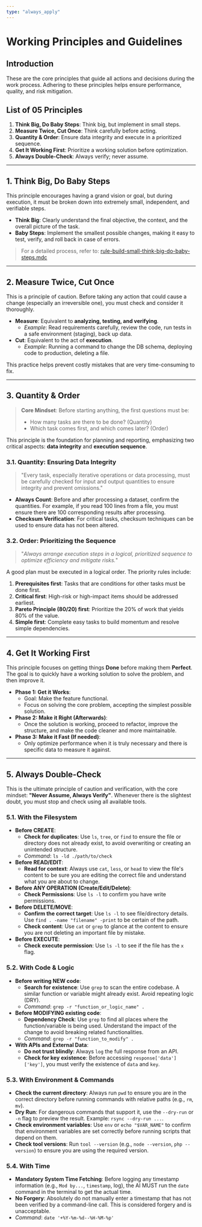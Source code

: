 ```yaml
---
type: "always_apply"
---
```



# Working Principles and Guidelines

## Introduction

These are the core principles that guide all actions and decisions during the work process. Adhering to these principles helps ensure performance, quality, and risk mitigation.

## List of 05 Principles

1.  **Think Big, Do Baby Steps**: Think big, but implement in small steps.
2.  **Measure Twice, Cut Once**: Think carefully before acting.
3.  **Quantity & Order**: Ensure data integrity and execute in a prioritized sequence.
4.  **Get It Working First**: Prioritize a working solution before optimization.
5.  **Always Double-Check**: Always verify; never assume.

---

## 1. Think Big, Do Baby Steps

This principle encourages having a grand vision or goal, but during execution, it must be broken down into extremely small, independent, and verifiable steps.

-   **Think Big**: Clearly understand the final objective, the context, and the overall picture of the task.
-   **Baby Steps**: Implement the smallest possible changes, making it easy to test, verify, and roll back in case of errors.

> For a detailed process, refer to: [rule-build-small-think-big-do-baby-steps.mdc](mdc:.cursor/rules/think-big-do-baby-steps.mdc)

---

## 2. Measure Twice, Cut Once

This is a principle of caution. Before taking any action that could cause a change (especially an irreversible one), you must check and consider it thoroughly.

-   **Measure**: Equivalent to **analyzing, testing, and verifying**.
    -   *Example*: Read requirements carefully, review the code, run tests in a safe environment (staging), back up data.
-   **Cut**: Equivalent to the act of **execution**.
    -   *Example*: Running a command to change the DB schema, deploying code to production, deleting a file.

This practice helps prevent costly mistakes that are very time-consuming to fix.

---

## 3. Quantity & Order

> **Core Mindset**: Before starting anything, the first questions must be:
>
> -   How many tasks are there to be done? (Quantity)
> -   Which task comes first, and which comes later? (Order)

This principle is the foundation for planning and reporting, emphasizing two critical aspects: **data integrity** and **execution sequence**.

### 3.1. Quantity: Ensuring Data Integrity

> "Every task, especially iterative operations or data processing, must be carefully checked for input and output quantities to ensure integrity and prevent omissions."

-   **Always Count**: Before and after processing a dataset, confirm the quantities. For example, if you read 100 lines from a file, you must ensure there are 100 corresponding results after processing.
-   **Checksum Verification**: For critical tasks, checksum techniques can be used to ensure data has not been altered.

### 3.2. Order: Prioritizing the Sequence

> "_Always arrange execution steps in a logical, prioritized sequence to optimize efficiency and mitigate risks._"

A good plan must be executed in a logical order. The priority rules include:

1.  **Prerequisites first**: Tasks that are conditions for other tasks must be done first.
2.  **Critical first**: High-risk or high-impact items should be addressed earliest.
3.  **Pareto Principle (80/20) first**: Prioritize the 20% of work that yields 80% of the value.
4.  **Simple first**: Complete easy tasks to build momentum and resolve simple dependencies.

---

## 4. Get It Working First

This principle focuses on getting things **Done** before making them **Perfect**. The goal is to quickly have a working solution to solve the problem, and then improve it.

-   **Phase 1: Get it Works**:
    -   Goal: Make the feature functional.
    -   Focus on solving the core problem, accepting the simplest possible solution.
-   **Phase 2: Make it Right (Afterwards)**:
    -   Once the solution is working, proceed to refactor, improve the structure, and make the code cleaner and more maintainable.
-   **Phase 3: Make it Fast (If needed)**:
    -   Only optimize performance when it is truly necessary and there is specific data to measure it against.

---

## 5. Always Double-Check

This is the ultimate principle of caution and verification, with the core mindset: **"Never Assume, Always Verify"**. Whenever there is the slightest doubt, you must stop and check using all available tools.

### 5.1. With the Filesystem

-   **Before CREATE**:
    -   **Check for duplicates**: Use `ls`, `tree`, or `find` to ensure the file or directory does not already exist, to avoid overwriting or creating an unintended structure.
    -   *Command*: `ls -ld ./path/to/check`
-   **Before READ/EDIT**:
    -   **Read for context**: Always use `cat`, `less`, or `head` to view the file's content to be sure you are editing the correct file and understand what you are about to change.
-   **Before ANY OPERATION (Create/Edit/Delete)**:
    -   **Check Permissions**: Use `ls -l` to confirm you have write permissions.
-   **Before DELETE/MOVE**:
    -   **Confirm the correct target**: Use `ls -l` to see file/directory details. Use `find . -name "filename" -print` to be certain of the path.
    -   **Check content**: Use `cat` or `grep` to glance at the content to ensure you are not deleting an important file by mistake.
-   **Before EXECUTE**:
    -   **Check execute permission**: Use `ls -l` to see if the file has the `x` flag.

### 5.2. With Code & Logic

-   **Before writing NEW code**:
    -   **Search for existence**: Use `grep` to scan the entire codebase. A similar function or variable might already exist. Avoid repeating logic (DRY).
    -   *Command*: `grep -r "function_or_logic_name" .`
-   **Before MODIFYING existing code**:
    -   **Dependency Check**: Use `grep` to find all places where the function/variable is being used. Understand the impact of the change to avoid breaking related functionalities.
    -   *Command*: `grep -r "function_to_modify" .`
-   **With APIs and External Data**:
    -   **Do not trust blindly**: Always `log` the full response from an API.
    -   **Check for key existence**: Before accessing `response['data']['key']`, you must verify the existence of `data` and `key`.

### 5.3. With Environment & Commands

-   **Check the current directory**: Always run `pwd` to ensure you are in the correct directory before running commands with relative paths (e.g., `rm`, `mv`).
-   **Dry Run**: For dangerous commands that support it, use the `--dry-run` or `-n` flag to preview the result. Example: `rsync --dry-run ...`.
-   **Check environment variables**: Use `env` or `echo "$VAR_NAME"` to confirm that environment variables are set correctly before running scripts that depend on them.
-   **Check tool versions**: Run `tool --version` (e.g., `node --version`, `php --version`) to ensure you are using the required version.

### 5.4. With Time

-   **Mandatory System Time Fetching**: Before logging any timestamp information (e.g., `Mod by...`, `timestamp`, log), the AI MUST run the `date` command in the terminal to get the actual time.
-   **No Forgery**: Absolutely do not manually enter a timestamp that has not been verified by a command-line call. This is considered forgery and is unacceptable.
-   *Command*: `date '+%Y-%m-%d--%H-%M-%p'`